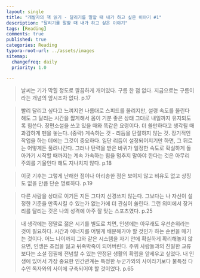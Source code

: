 ```yaml
---
layout: single
title: "개발자의 책 읽기 - 달리기를 말할 때 내가 하고 싶은 이야기 #1"
description: "달리기를 말할 때 내가 하고 싶은 이야기"
tags: [Reading]
comments: true
published: true
categories: Reading
typora-root-url: ../assets/images
sitemap:
  changefreq: daily
  priority: 1.0

---
```


> 날씨는 기가 막힐 정도로 깔끔하게 개어있다. 구름 한 점 없다. 지금으로는 구름이라는 개념의 암시조차 없다. p.17



> 빨리 달리고 싶다고 느껴지면 나름대로 스피드를 올리지만, 설령 속도를 올린다 해도 그 달리는 시간을 짧게해서 몸이 기분 좋은 상태 그대로 내일까지 유지되도록 힘쓴다. 장편소설을 쓰고 있을 때와 똑같은 요령이다. 더 쓸만하다고 생각될 때 과감하게 펜을 놓는다. (중략) 계속하는 것 - 리듬을 단절하지 않는 것. 장기적인 작업을 하는 데에는 그것이 중요하다. 일단 리듬이 설정되어지기만 하면, 그 뒤로는 어떻게든 풀려나간다. 그러나 탄력을 받은 바퀴가 일정한 속도로 확실하게 돌아가기 시작할 때까지는 계속 가속하는 힘을 멈추지 말아야 한다는 것은 아무리 주의를 기울인다 해도 지나치지 않다. p.18



> 이곳 기후는 그렇게 난해한 점이나 아리송한 점은 보이지 않고 비유도 없고 상징도 없을 만큼 단순 명료하다. p.19



> 다른 사람을 상대로 이기든 지든 그다지 신경쓰지 않는다. 그보다는 나 자신이 설정한 기준을 만족시킬 수 있는가 없는가에 더 관심이 쏠린다. 그런 의미에서 장거리를 달리는 것은 나의 성격에 아주 잘 맞는 스포츠였다. p.25



> 내 생각에는 정말로 젊은 시기를 별도로 치면, 인생에는 아무래도 우선순위라는 것이 필요하다. 시간과 에너지를 어떻게 배분해가야 할 것인가 하는 순번을 매기는 것이다. 어느 나이까지 그와 같은 시스템을 자기 안에 확실하게 확리해놓지 않으면, 인생은 초점을 잃고 뒤죽박죽이 되어버린다. 주위 사람들과의 친밀한 교류보다는 소설 집필에 전념할 수 있는 안정된 생활의 확립을 앞세우고 싶었다. 내 인생에 있어서 가장 중요한 인간관계는 특정한 누군가와의 사이라기보다 불특정 다수인 독자와의 사이에 구축되어야 할 것이었다. p.65